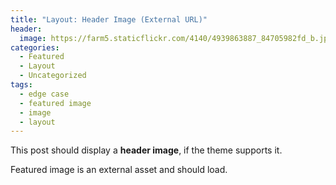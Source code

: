 ```yaml
---
title: "Layout: Header Image (External URL)"
header:
  image: https://farm5.staticflickr.com/4140/4939863887_84705982fd_b.jpg
categories:
  - Featured
  - Layout
  - Uncategorized
tags:
  - edge case
  - featured image
  - image
  - layout
---
```


This post should display a **header image**, if the theme supports it.

Featured image is an external asset and should load.
